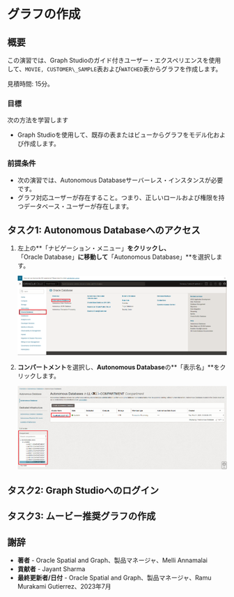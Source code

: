 # グラフの作成

## 概要

この演習では、Graph Studioのガイド付きユーザー・エクスペリエンスを使用して、`MOVIE, CUSTOMER\_SAMPLE`表および`WATCHED`表からグラフを作成します。

見積時間: 15分。

### 目標

次の方法を学習します

*   Graph Studioを使用して、既存の表またはビューからグラフをモデル化および作成します。

### 前提条件

*   次の演習では、Autonomous Databaseサーバーレス・インスタンスが必要です。
*   グラフ対応ユーザーが存在すること。つまり、正しいロールおよび権限を持つデータベース・ユーザーが存在します。

## タスク1: Autonomous Databaseへのアクセス

1.  左上の**「ナビゲーション・メニュー」**をクリックし、**「Oracle Database」**に移動して**「Autonomous Database」**を選択します。
    
    ![Autonomous Databaseへのナビゲート。](images/navigation-menu.png " ")
    
2.  **コンパートメント**を選択し、**Autonomous Database**の**「表示名」**をクリックします。
    
    ![ナビゲーション・メニューで「Autonomous Database」を選択します。](images/select-autonomous-database.png " ")
    

## タスク2: Graph Studioへのログイン

[](include:adb-goto-graph-studio.md)

## タスク3: ムービー推奨グラフの作成

[](include:adb-create-graph.md)

## 謝辞

*   **著者** - Oracle Spatial and Graph、製品マネージャ、Melli Annamalai
*   **貢献者** - Jayant Sharma
*   **最終更新者/日付** - Oracle Spatial and Graph、製品マネージャ、Ramu Murakami Gutierrez、2023年7月